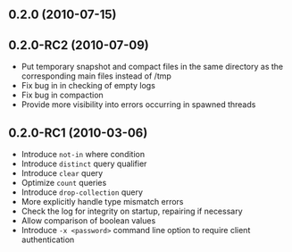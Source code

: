 ## 0.2.0 (2010-07-15)

## 0.2.0-RC2 (2010-07-09)

* Put temporary snapshot and compact files in the same directory as the corresponding main files instead of /tmp
* Fix bug in in checking of empty logs
* Fix bug in compaction
* Provide more visibility into errors occurring in spawned threads

## 0.2.0-RC1 (2010-03-06)

* Introduce `not-in` where condition
* Introduce `distinct` query qualifier
* Introduce `clear` query
* Optimize `count` queries
* Introduce `drop-collection` query
* More explicitly handle type mismatch errors
* Check the log for integrity on startup, repairing if necessary
* Allow comparison of boolean values
* Introduce `-x <password>` command line option to require client authentication
